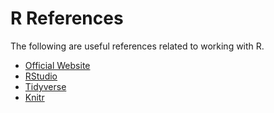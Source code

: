 # R References

The following are useful references related to working with R.

- [Official Website](https://www.r-project.org/)
- [RStudio](https://rstudio.com/)
- [Tidyverse](https://www.tidyverse.org/)
- [Knitr](https://yihui.org/knitr/)
